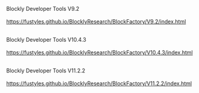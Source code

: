 Blockly Developer Tools V9.2<br><br>
https://fustyles.github.io/BlocklyResearch/BlockFactory/V9.2/index.html<br><br>

Blockly Developer Tools V10.4.3<br><br>
https://fustyles.github.io/BlocklyResearch/BlockFactory/V10.4.3/index.html<br><br>

Blockly Developer Tools V11.2.2<br><br>
https://fustyles.github.io/BlocklyResearch/BlockFactory/V11.2.2/index.html
